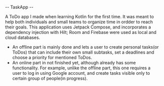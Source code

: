 -- TaskApp --

A ToDo app I made when learning Kotlin for the first time. It was meant to help both individuals and small teams to organize time in ordder to reach their goals. 
This application uses Jetpack Compose, and incorporates a dependency injection with Hilt; Room and Firebase were used as local and cloud databases.

- An offline part is mainly done and lets a user to create personal tasks(or ToDos) that can include their own small subtasks, set a deadlines and choose a priority for mentioned ToDos. 
- An online part in not finished yet, although already has some functionality. For example, unlike the offline part, this one requires a user to log in using Google account, and create tasks visible only to certain group of people(in progress).
